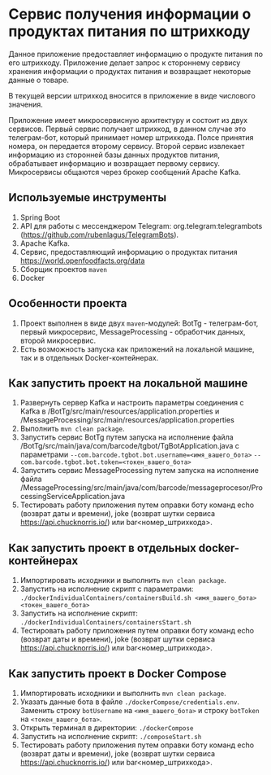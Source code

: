 # Сервис получения информации о продуктах питания по штрихкоду

Данное приложение предоставляет информацию о продукте питания по его штрихкоду. Приложение делает запрос к стороннему сервису хранения информации о продуктах питания и возвращает некоторые данные о товаре.

В текущей версии штрихкод вносится в приложение в виде числового значения. 

Приложение имеет микросервисную архитектуру и состоит из двух сервисов. Первый сервис получает штрихкод, в данном случае это телеграм-бот, который принимает номер штрихкода. Полсе принятия номера, он передается второму сервису. Второй сервис извлекает информацию из сторонней базы данных продуктов питания, обрабатывает информацию и возвращает первому сервису.
Микросервисы общаются через брокер сообщений Apache Kafka.

## Используемые инструменты
1. Spring Boot
2. API для работы с мессенджером Telegram: org.telegram:telegrambots (https://github.com/rubenlagus/TelegramBots).
3. Apache Kafka.
1. Сервис, предоставляющий информацию о продуктах питания https://world.openfoodfacts.org/data
5. Сборщик проектов `maven`
6. Docker

## Особенности проекта
1. Проект выполнен в виде двух `maven`-модулей: BotTg - телеграм-бот, первый микросервис, MessageProcessing - обработчик данных, второй микросервис.
2. Есть возможность запуска как приложений на локальной машине, так и в отдельных Docker-контейнерах.

## Как запустить проект на локальной машине
1. Развернуть сервер Kafka и настроить параметры соединения с Kafka в /BotTg/src/main/resources/application.properties и /MessageProcessing/src/main/resources/application.properties
2. Выполнить `mvn clean package`.
3. Запустить сервис BotTg путем запуска на исполнение файла /BotTg/src/main/java/com/barcode/tgbot/TgBotApplication.java с параметрами
`--com.barcode.tgbot.bot.username=<имя_вашего_бота>`
`--com.barcode.tgbot.bot.token=<токен_вашего_бота>`
3. Запустить сервис MessageProcessing путем запуска на исполнение файла /MessageProcessing/src/main/java/com/barcode/messageprocesor/ProcessingServiceApplication.java
4. Тестировать работу приложения путем оправки боту команд echo (возврат даты и времени), joke (возврат шутки сервиса https://api.chucknorris.io/) или bar<номер_штрихкода>.

## Как запустить проект в отдельных docker-контейнерах
1. Импортировать исходники и выполнить `mvn clean package`.
3. Запустить на исполнение скрипт с параметрами: `./dockerIndividualContainers/containersBuild.sh <имя_вашего_бота> <токен_вашего_бота>`
3. Запустить на исполнение скрипт: `./dockerIndividualContainers/containersStart.sh`
4. Тестировать работу приложения путем оправки боту команд echo (возврат даты и времени), joke (возврат шутки сервиса https://api.chucknorris.io/) или bar<номер_штрихкода>.

## Как запустить проект в Docker Compose
1. Импортировать исходники и выполнить `mvn clean package`.
2. Указать данные бота в файле `./dockerCompose/credentials.env`. Заменить строку `botUsername` на `<имя_вашего_бота>` и строку `botToken` на `<токен_вашего_бота>`.
3. Открыть терминал в директории: `./dockerCompose`
3. Запустить на исполнение скрипт: `./composeStart.sh`
4. Тестировать работу приложения путем оправки боту команд echo (возврат даты и времени), joke (возврат шутки сервиса https://api.chucknorris.io/) или bar<номер_штрихкода>.
